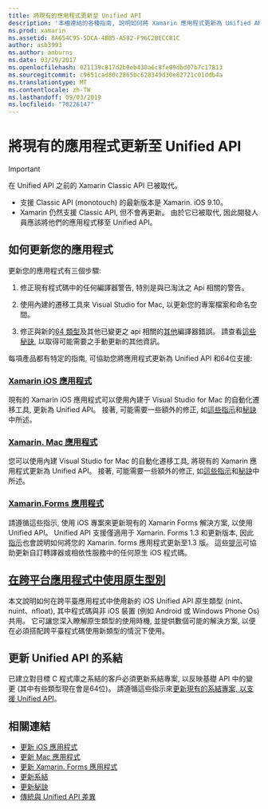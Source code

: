 ```yaml
---
title: 將現有的應用程式更新至 Unified API
description: '本檔連結的各種指南, 說明如何將 Xamarin 應用程式更新為 Unified API。 其中討論了 Xamarin. iOS 應用程式、Xamarin. Mac 應用程式。 Xamarin: Forms 應用程式、跨平臺應用程式中的原生類型, 以及系結專案。'
ms.prod: xamarin
ms.assetid: 8A654C95-5DCA-4BB5-A582-F96C2BECC81C
author: asb3993
ms.author: amburns
ms.date: 03/29/2017
ms.openlocfilehash: 021139c817d2b0eb430a6c8fe09dbd07b7c17813
ms.sourcegitcommit: c9651cad80c2865bc628349d30e82721c01ddb4a
ms.translationtype: MT
ms.contentlocale: zh-TW
ms.lasthandoff: 09/03/2019
ms.locfileid: "70226147"
---
```

# <a name="updating-existing-apps-to-the-unified-api"></a>將現有的應用程式更新至 Unified API

> [!IMPORTANT]
> 在 Unified API 之前的 Xamarin Classic API 已被取代。
> - 支援 Classic API (monotouch) 的最新版本是 Xamarin. iOS 9.10。
> - Xamarin 仍然支援 Classic API, 但不會再更新。 由於它已被取代, 因此開發人員應該將他們的應用程式移至 Unified API。

## <a name="how-to-update-your-apps"></a>如何更新您的應用程式

更新您的應用程式有三個步驟:

1. 修正現有程式碼中的任何編譯器警告, 特別是與已淘汰之 Api 相關的警告。

2. 使用內建的遷移工具來 Visual Studio for Mac, 以更新您的專案檔案和命名空間。

3. 修正與新的[64 類型](~/cross-platform/macios/nativetypes.md)及其他已變更之 api 相關的[其他](~/cross-platform/macios/unified/overview.md#deprecated-typos)編譯器錯誤。 請查看[這些秘訣](~/cross-platform/macios/unified/updating-tips.md), 以取得可能需要之手動更新的其他資訊。

每項產品都有特定的指南, 可協助您將應用程式更新為 Unified API 和64位支援:

### <a name="xamarinios-appscross-platformmaciosunifiedupdating-ios-appsmd"></a>[Xamarin iOS 應用程式](~/cross-platform/macios/unified/updating-ios-apps.md)

現有的 Xamarin iOS 應用程式可以使用內建于 Visual Studio for Mac 的自動化遷移工具, 更新為 Unified API。 接著, 可能需要一些額外的修正, 如[這些指示](~/cross-platform/macios/unified/updating-ios-apps.md)和[秘訣](~/cross-platform/macios/unified/updating-tips.md)中所述。

### <a name="xamarinmac-appscross-platformmaciosunifiedupdating-mac-appsmd"></a>[Xamarin. Mac 應用程式](~/cross-platform/macios/unified/updating-mac-apps.md)

您可以使用內建 Visual Studio for Mac 的自動化遷移工具, 將現有的 Xamarin 應用程式更新為 Unified API。 接著, 可能需要一些額外的修正, 如[這些指示](~/cross-platform/macios/unified/updating-mac-apps.md)和[秘訣](~/cross-platform/macios/unified/updating-tips.md)中所述。

### <a name="xamarinforms-appscross-platformmaciosunifiedupdating-xamarin-forms-appsmd"></a>[Xamarin.Forms 應用程式](~/cross-platform/macios/unified/updating-xamarin-forms-apps.md)

請遵循這些指示, 使用 iOS 專案來更新現有的 Xamarin Forms 解決方案, 以使用 Unified API。 Unified API 支援僅適用于 Xamarin. Forms 1.3 和更新版本, 因此[指示](~/cross-platform/macios/unified/updating-xamarin-forms-apps.md)也會說明如何將您的 Xamarin. forms 應用程式更新至1.3 版。 這些[提示](~/cross-platform/macios/unified/updating-tips.md)可協助更新自訂轉譯器或相依性服務中的任何原生 iOS 程式碼。

## <a name="working-with-native-types-in-cross-platform-appscross-platformmaciosnativetypesmd"></a>[在跨平台應用程式中使用原生型別](~/cross-platform/macios/nativetypes.md)

本文說明如何在跨平臺應用程式中使用新的 iOS Unified API 原生類型 (nint、nuint、nfloat), 其中程式碼與非 iOS 裝置 (例如 Android 或 Windows Phone Os) 共用。 它可讓您深入瞭解原生類型的使用時機, 並提供數個可能的解決方案, 以便在必須搭配跨平臺程式碼使用新類型的情況下使用。

## <a name="update-bindings-to-the-unified-api"></a>更新 Unified API 的系結

已建立對目標 C 程式庫之系結的客戶必須更新系結專案, 以反映基礎 API 中的變更 (其中有些類型現在會是64位)。
請遵循這些指示來[更新現有的系結專案, 以支援 Unified API](~/cross-platform/macios/unified/update-binding.md)。

## <a name="related-links"></a>相關連結

- [更新 iOS 應用程式](~/cross-platform/macios/unified/updating-ios-apps.md)
- [更新 Mac 應用程式](~/cross-platform/macios/unified/updating-mac-apps.md)
- [更新 Xamarin. Forms 應用程式](~/cross-platform/macios/unified/updating-xamarin-forms-apps.md)
- [更新系結](~/cross-platform/macios/unified/update-binding.md)
- [更新秘訣](~/cross-platform/macios/unified/updating-tips.md)
- [傳統與 Unified API 差異](https://github.com/xamarin/release-notes-archive/blob/master/release-notes/ios/api_changes/classic-vs-unified-8.6.0/index.md)
